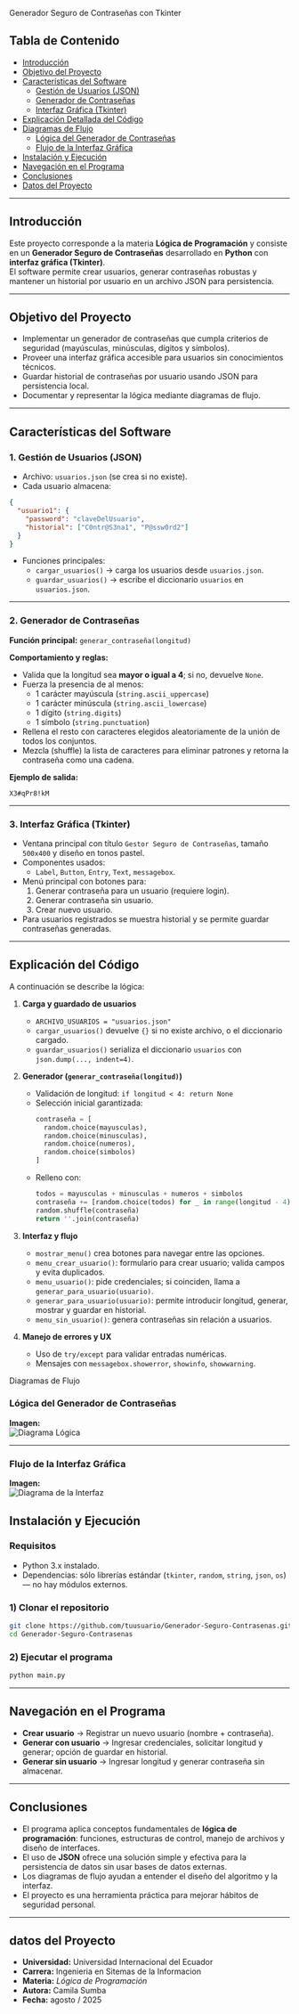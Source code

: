 Generador Seguro de Contraseñas con Tkinter

## Tabla de Contenido
- [Introducción](#-introducción)  
- [Objetivo del Proyecto](#-objetivo-del-proyecto)  
- [Características del Software](#-características-del-software)  
  - [Gestión de Usuarios (JSON)](#1-gestión-de-usuarios-json)  
  - [Generador de Contraseñas](#2-generador-de-contraseñas)  
  - [Interfaz Gráfica (Tkinter)](#3-interfaz-gráfica-tkinter)  
- [Explicación Detallada del Código](#explicación-detallada-del-código)  
- [Diagramas de Flujo](#-diagramas-de-flujo)  
  - [Lógica del Generador de Contraseñas](#-lógica-del-generador-de-contraseñas)  
  - [Flujo de la Interfaz Gráfica](#-flujo-de-la-interfaz-gráfica)  
- [Instalación y Ejecución](#-instalación-y-ejecución)  
- [Navegación en el Programa](#-navegación-en-el-programa)   
- [Conclusiones](#-conclusiones)  
- [Datos del Proyecto](#-datos-del-proyecto)

---

## Introducción
Este proyecto corresponde a la materia **Lógica de Programación** y consiste en un **Generador Seguro de Contraseñas** desarrollado en **Python** con **interfaz gráfica (Tkinter)**.  
El software permite crear usuarios, generar contraseñas robustas y mantener un historial por usuario en un archivo JSON para persistencia.

---

## Objetivo del Proyecto
- Implementar un generador de contraseñas que cumpla criterios de seguridad (mayúsculas, minúsculas, dígitos y símbolos).  
- Proveer una interfaz gráfica accesible para usuarios sin conocimientos técnicos.  
- Guardar historial de contraseñas por usuario usando JSON para persistencia local.  
- Documentar y representar la lógica mediante diagramas de flujo.

---

## Características del Software

### 1. Gestión de Usuarios (JSON)
- Archivo: `usuarios.json` (se crea si no existe).  
- Cada usuario almacena:
```json
{
  "usuario1": {
    "password": "claveDelUsuario",
    "historial": ["C0ntr@S3na1", "P@ssw0rd2"]
  }
}
```
- Funciones principales:
  - `cargar_usuarios()` → carga los usuarios desde `usuarios.json`.
  - `guardar_usuarios()` → escribe el diccionario `usuarios` en `usuarios.json`.

---

### 2. Generador de Contraseñas
**Función principal:** `generar_contraseña(longitud)`

**Comportamiento y reglas:**
- Valida que la longitud sea **mayor o igual a 4**; si no, devuelve `None`.  
- Fuerza la presencia de al menos:
  - 1 carácter mayúscula (`string.ascii_uppercase`)
  - 1 carácter minúscula (`string.ascii_lowercase`)
  - 1 dígito (`string.digits`)
  - 1 símbolo (`string.punctuation`)
- Rellena el resto con caracteres elegidos aleatoriamente de la unión de todos los conjuntos.  
- Mezcla (shuffle) la lista de caracteres para eliminar patrones y retorna la contraseña como una cadena.

**Ejemplo de salida:**
```
X3#qPr8!kM
```

---

### 3. Interfaz Gráfica (Tkinter)
- Ventana principal con título `Gestor Seguro de Contraseñas`, tamaño `500x400` y diseño en tonos pastel.  
- Componentes usados:
  - `Label`, `Button`, `Entry`, `Text`, `messagebox`.  
- Menú principal con botones para:
  1. Generar contraseña para un usuario (requiere login).
  2. Generar contraseña sin usuario.
  3. Crear nuevo usuario.
- Para usuarios registrados se muestra historial y se permite guardar contraseñas generadas.

---

## Explicación del Código
A continuación se describe la lógica:

1. **Carga y guardado de usuarios**
   - `ARCHIVO_USUARIOS = "usuarios.json"`
   - `cargar_usuarios()` devuelve `{}` si no existe archivo, o el diccionario cargado.
   - `guardar_usuarios()` serializa el diccionario `usuarios` con `json.dump(..., indent=4)`.

2. **Generador (`generar_contraseña(longitud)`)**
   - Validación de longitud: `if longitud < 4: return None`
   - Selección inicial garantizada:
     ```python
     contraseña = [
       random.choice(mayusculas),
       random.choice(minusculas),
       random.choice(numeros),
       random.choice(simbolos)
     ]
     ```
   - Relleno con:
     ```python
     todos = mayusculas + minusculas + numeros + simbolos
     contraseña += [random.choice(todos) for _ in range(longitud - 4)]
     random.shuffle(contraseña)
     return ''.join(contraseña)
     ```

3. **Interfaz y flujo**
   - `mostrar_menu()` crea botones para navegar entre las opciones.
   - `menu_crear_usuario()`: formulario para crear usuario; valida campos y evita duplicados.
   - `menu_usuario()`: pide credenciales; si coinciden, llama a `generar_para_usuario(usuario)`.
   - `generar_para_usuario(usuario)`: permite introducir longitud, generar, mostrar y guardar en historial.
   - `menu_sin_usuario()`: genera contraseñas sin relación a usuarios.

4. **Manejo de errores y UX**
   - Uso de `try/except` para validar entradas numéricas.
   - Mensajes con `messagebox.showerror`, `showinfo`, `showwarning`.

Diagramas de Flujo

### Lógica del Generador de Contraseñas
**Imagen:**  
![Diagrama Lógica](diagramalogica.png)

---

### Flujo de la Interfaz Gráfica
**Imagen:**  
![Diagrama de la Interfaz](diagramainterfaz.png)


## Instalación y Ejecución

### Requisitos
- Python 3.x instalado.
- Dependencias: sólo librerías estándar (`tkinter`, `random`, `string`, `json`, `os`) — no hay módulos externos.

### 1) Clonar el repositorio
```bash
git clone https://github.com/tuusuario/Generador-Seguro-Contrasenas.git
cd Generador-Seguro-Contrasenas
```

### 2) Ejecutar el programa
```bash
python main.py
```

---

## Navegación en el Programa
- **Crear usuario** → Registrar un nuevo usuario (nombre + contraseña).  
- **Generar con usuario** → Ingresar credenciales, solicitar longitud y generar; opción de guardar en historial.  
- **Generar sin usuario** → Ingresar longitud y generar contraseña sin almacenar.

---

## Conclusiones
- El programa aplica conceptos fundamentales de **lógica de programación**: funciones, estructuras de control, manejo de archivos y diseño de interfaces.  
- El uso de **JSON** ofrece una solución simple y efectiva para la persistencia de datos sin usar bases de datos externas.  
- Los diagramas de flujo ayudan a entender el diseño del algoritmo y la interfaz.  
- El proyecto es una herramienta práctica para mejorar hábitos de seguridad personal.

---

## datos del Proyecto
- **Universidad:** Universidad Internacional del Ecuador
- **Carrera:** Ingenieria en Sitemas de la Informacion
- **Materia:** *Lógica de Programación*  
- **Autora:** Camila Sumba  
- **Fecha:** agosto / 2025
